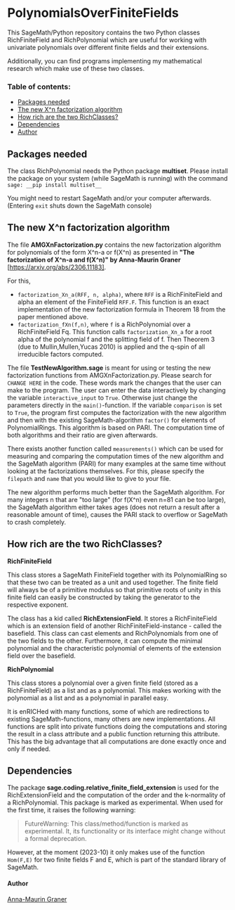 # PolynomialsOverFiniteFields
This SageMath/Python repository contains the two Python classes RichFiniteField and RichPolynomial which are useful for working with univariate polynomials over different finite fields and their extensions.

Additionally, you can find programs implementing my mathematical research which make use of these two classes.

### Table of contents:
- [Packages needed](https://github.com/amg-code/PolynomialsOverFiniteFields#packages-needed)
- [The new X^n factorization algorithm](https://github.com/amg-code/PolynomialsOverFiniteFields#the-new-xn-factorization-algorithm)
- [How rich are the two RichClasses?](https://github.com/amg-code/PolynomialsOverFiniteFields#how-rich-are-the-two-richclasses)
- [Dependencies](https://github.com/amg-code/PolynomialsOverFiniteFields#dependencies)
- [Author](https://github.com/amg-code/PolynomialsOverFiniteFields#author)

## Packages needed

The class RichPolynomial needs the Python package __multiset__. Please install the package on your system (while SageMath is running) with the command 
```sage: __pip install multiset__ ```

You might need to restart SageMath and/or your computer afterwards. (Entering `exit` shuts down the SageMath console)


## The new X^n factorization algorithm

The file __AMGXnFactorization.py__ contains the new factorization algorithm for polynomials of the form X^n-a or f(X^n) as presented in  __"The factorization of X^n-a and f(X^n)" by Anna-Maurin Graner__ [https://arxiv.org/abs/2306.11183].

For this, 
- `factorization_Xn_a(RFF, n, alpha)`, where `RFF` is a RichFiniteField and alpha an element of the FiniteField `RFF.F`.
  This function is an exact implementation of the new factorization formula  in Theorem 18 from the paper mentioned above.
- `factorization_fXn(f,n)`, where `f` is a RichPolynomial over a RichFiniteField Fq. This function calls `factorization_Xn_a` for a root alpha of the polynomial f and the splitting field of f. Then Theorem 3 (due to Mullin,Mullen,Yucas 2010) is applied and the q-spin of all irreducible factors computed. 

The file __TestNewAlgorithm.sage__ is meant for using or testing the new factorization functions from AMGXnFactorization.py. Please search for `CHANGE HERE` in the code. These words mark the changes that the user can make to the program. The user can enter the data interactively by changing the variable `interactive_input` to `True`. Otherwise just change the parameters directly in the `main()`-function. If the variable `comparison` is set to `True`, the program first computes the factorization with the new algorithm and then with the existing SageMath-algorithm `factor()` for elements of PolynomialRings. This algorithm is based on PARI. The computation time of both algorithms and their ratio are given afterwards. 

There exists another function called `measurements()` which can be used for measuring and comparing the computation times of the new algorithm and the SageMath algorithm (PARI) for many examples at the same time without looking at the factorizations themselves. For this, please specify the `filepath` and `name` that you would like to give to your file. 

The new algorithm performs much better than the SageMath algorithm. For many integers n that are "too large" (for f(X^n) even n=81 can be too large), the SageMath algorithm either takes ages (does not return a result after a reasonable amount of time), causes the PARI stack to overflow or SageMath to crash completely. 


## How rich are the two RichClasses?
__RichFiniteField__ 

This class stores a SageMath FiniteField together with its PolynomialRing so that these two can be treated as a unit and used together. The finite field will always be of a primitive modulus so that primitive roots of unity in this finite field can easily be constructed by taking the generator to the respective exponent. 

The class has a kid called __RichExtensionField__. It stores a RichFiniteField which is an extension field of another RichFiniteField-instance - called the basefield. This class can cast elements and RichPolynomials from one of the two fields to the other. Furthermore, it can compute the minimal polynomial and the characteristic polynomial of elements of the extension field over the basefield. 

__RichPolynomial__ 

This class stores a polynomial over a given finite field (stored as a RichFiniteField) as a list and as a polynomial. This makes working with the polynomial as a list and as a polynomial in parallel easy.

It is enRICHed with many functions, some of which are redirections to existing SageMath-functions, many others are new implementations. 
All functions are split into private functions doing the computations and storing the result in a class attribute and a public function returning this attribute. This has the big advantage that all computations are done exactly once and only if needed. 

## Dependencies

The package __sage.coding.relative_finite_field_extension__ is used for the RichExtensionField and the computation of the order and the k-normality of a RichPolynomial. This package is marked as experimental. When used for the first time, it raises the following warning:
> FutureWarning: This class/method/function is marked as experimental. It, its functionality or its interface might change without a formal deprecation.
 
However, at the moment (2023-10) it only makes use of the function `Hom(F,E)` for two finite fields F and E, which is part of the standard library of SageMath.


#### Author
[Anna-Maurin Graner](https://www.mathematik.uni-rostock.de/en/struktur/professuren-apl-prof/diskrete-mathematik/translate-to-english-anna-maurin-graner/)
